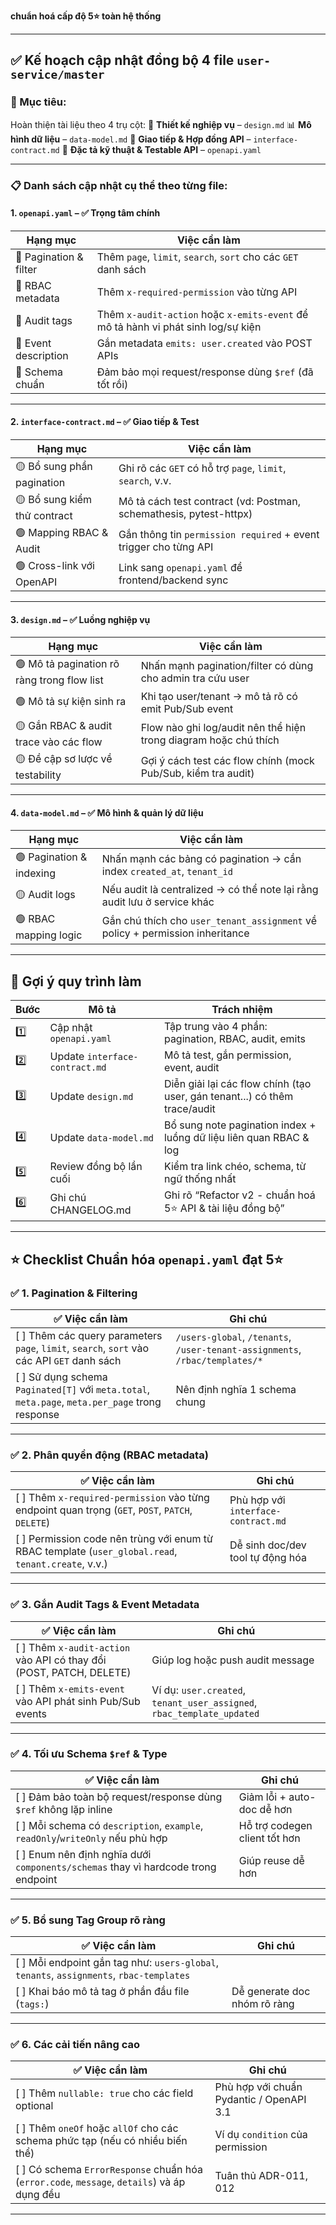 **chuẩn hoá cấp độ 5⭐ toàn hệ thống**

---

## ✅ Kế hoạch cập nhật đồng bộ 4 file `user-service/master`

### 🎯 Mục tiêu:

Hoàn thiện tài liệu theo 4 trụ cột:
📐 **Thiết kế nghiệp vụ** – `design.md`
📊 **Mô hình dữ liệu** – `data-model.md`
🔗 **Giao tiếp & Hợp đồng API** – `interface-contract.md`
🧪 **Đặc tả kỹ thuật & Testable API** – `openapi.yaml`

---

### 📋 Danh sách cập nhật cụ thể theo từng file:

#### 1. `openapi.yaml` – ✅ **Trọng tâm chính**

| Hạng mục               | Việc cần làm                                                                      |
| ---------------------- | --------------------------------------------------------------------------------- |
| 🔘 Pagination & filter | Thêm `page`, `limit`, `search`, `sort` cho các `GET` danh sách                    |
| 🔘 RBAC metadata       | Thêm `x-required-permission` vào từng API                                         |
| 🔘 Audit tags          | Thêm `x-audit-action` hoặc `x-emits-event` để mô tả hành vi phát sinh log/sự kiện |
| 🔘 Event description   | Gắn metadata `emits: user.created` vào POST APIs                                  |
| 🔘 Schema chuẩn        | Đảm bảo mọi request/response dùng `$ref` (đã tốt rồi)                             |

---

#### 2. `interface-contract.md` – ✅ **Giao tiếp & Test**

| Hạng mục                     | Việc cần làm                                                       |
| ---------------------------- | ------------------------------------------------------------------ |
| 🟡 Bổ sung phần pagination   | Ghi rõ các `GET` có hỗ trợ `page`, `limit`, `search`, v.v.         |
| 🟡 Bổ sung kiểm thử contract | Mô tả cách test contract (vd: Postman, schemathesis, pytest-httpx) |
| 🟢 Mapping RBAC & Audit      | Gắn thông tin `permission required` + event trigger cho từng API   |
| 🟢 Cross-link với OpenAPI    | Link sang `openapi.yaml` để frontend/backend sync                  |

---

#### 3. `design.md` – ✅ **Luồng nghiệp vụ**

| Hạng mục                                    | Việc cần làm                                                     |
| ------------------------------------------- | ---------------------------------------------------------------- |
| 🟢 Mô tả pagination rõ ràng trong flow list | Nhấn mạnh pagination/filter có dùng cho admin tra cứu user       |
| 🟢 Mô tả sự kiện sinh ra                    | Khi tạo user/tenant → mô tả rõ có emit Pub/Sub event             |
| 🟡 Gắn RBAC & audit trace vào các flow      | Flow nào ghi log/audit nên thể hiện trong diagram hoặc chú thích |
| 🟡 Đề cập sơ lược về testability            | Gợi ý cách test các flow chính (mock Pub/Sub, kiểm tra audit)    |

---

#### 4. `data-model.md` – ✅ **Mô hình & quản lý dữ liệu**

| Hạng mục                 | Việc cần làm                                                                  |
| ------------------------ | ----------------------------------------------------------------------------- |
| 🟢 Pagination & indexing | Nhấn mạnh các bảng có pagination → cần index `created_at`, `tenant_id`        |
| 🟡 Audit logs            | Nếu audit là centralized → có thể note lại rằng audit lưu ở service khác      |
| 🟢 RBAC mapping logic    | Gắn chú thích cho `user_tenant_assignment` về policy + permission inheritance |

---

## 📌 Gợi ý quy trình làm

| Bước | Mô tả                          | Trách nhiệm                                                                |
| ---- | ------------------------------ | -------------------------------------------------------------------------- |
| 1️⃣  | Cập nhật `openapi.yaml`        | Tập trung vào 4 phần: pagination, RBAC, audit, emits                       |
| 2️⃣  | Update `interface-contract.md` | Mô tả test, gắn permission, event, audit                                   |
| 3️⃣  | Update `design.md`             | Diễn giải lại các flow chính (tạo user, gán tenant...) có thêm trace/audit |
| 4️⃣  | Update `data-model.md`         | Bổ sung note pagination index + luồng dữ liệu liên quan RBAC & log         |
| 5️⃣  | Review đồng bộ lần cuối        | Kiểm tra link chéo, schema, từ ngữ thống nhất                              |
| 6️⃣  | Ghi chú CHANGELOG.md           | Ghi rõ “Refactor v2 - chuẩn hoá 5⭐ API & tài liệu đồng bộ”                 |

---

## ⭐ **Checklist Chuẩn hóa `openapi.yaml` đạt 5⭐**

### ✅ 1. **Pagination & Filtering**

| ✅ Việc cần làm                                                                                   | Ghi chú                                                                      |
| ------------------------------------------------------------------------------------------------ | ---------------------------------------------------------------------------- |
| \[ ] Thêm các query parameters `page`, `limit`, `search`, `sort` vào các API `GET` danh sách     | `/users-global`, `/tenants`, `/user-tenant-assignments`, `/rbac/templates/*` |
| \[ ] Sử dụng schema `Paginated[T]` với `meta.total`, `meta.page`, `meta.per_page` trong response | Nên định nghĩa 1 schema chung                                                |

---

### ✅ 2. **Phân quyền động (RBAC metadata)**

| ✅ Việc cần làm                                                                                       | Ghi chú                             |
| ---------------------------------------------------------------------------------------------------- | ----------------------------------- |
| \[ ] Thêm `x-required-permission` vào từng endpoint quan trọng (`GET`, `POST`, `PATCH`, `DELETE`)    | Phù hợp với `interface-contract.md` |
| \[ ] Permission code nên trùng với enum từ RBAC template (`user_global.read`, `tenant.create`, v.v.) | Dễ sinh doc/dev tool tự động hóa    |

---

### ✅ 3. **Gắn Audit Tags & Event Metadata**

| ✅ Việc cần làm                                                       | Ghi chú                                                                |
| -------------------------------------------------------------------- | ---------------------------------------------------------------------- |
| \[ ] Thêm `x-audit-action` vào API có thay đổi (POST, PATCH, DELETE) | Giúp log hoặc push audit message                                       |
| \[ ] Thêm `x-emits-event` vào API phát sinh Pub/Sub events           | Ví dụ: `user.created`, `tenant_user_assigned`, `rbac_template_updated` |

---

### ✅ 4. **Tối ưu Schema `$ref` & Type**

| ✅ Việc cần làm                                                                     | Ghi chú                       |
| ---------------------------------------------------------------------------------- | ----------------------------- |
| \[ ] Đảm bảo toàn bộ request/response dùng `$ref` không lặp inline                 | Giảm lỗi + auto-doc dễ hơn    |
| \[ ] Mỗi schema có `description`, `example`, `readOnly`/`writeOnly` nếu phù hợp    | Hỗ trợ codegen client tốt hơn |
| \[ ] Enum nên định nghĩa dưới `components/schemas` thay vì hardcode trong endpoint | Giúp reuse dễ hơn             |

---

### ✅ 5. **Bổ sung Tag Group rõ ràng**

| ✅ Việc cần làm                                                                            | Ghi chú                      |
| ----------------------------------------------------------------------------------------- | ---------------------------- |
| \[ ] Mỗi endpoint gắn tag như: `users-global`, `tenants`, `assignments`, `rbac-templates` |                              |
| \[ ] Khai báo mô tả tag ở phần đầu file (`tags:`)                                         | Dễ generate doc nhóm rõ ràng |

---

### ✅ 6. **Các cải tiến nâng cao**

| ✅ Việc cần làm                                                                               | Ghi chú                                  |
| -------------------------------------------------------------------------------------------- | ---------------------------------------- |
| \[ ] Thêm `nullable: true` cho các field optional                                            | Phù hợp với chuẩn Pydantic / OpenAPI 3.1 |
| \[ ] Thêm `oneOf` hoặc `allOf` cho các schema phức tạp (nếu có nhiều biến thể)               | Ví dụ `condition` của permission         |
| \[ ] Có schema `ErrorResponse` chuẩn hóa (`error.code`, `message`, `details`) và áp dụng đều | Tuân thủ ADR-011, 012                    |

---